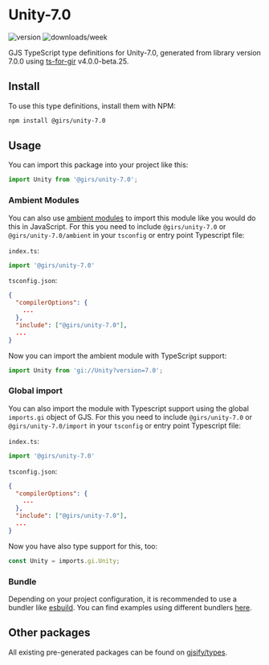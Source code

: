 
# Unity-7.0

![version](https://img.shields.io/npm/v/@girs/unity-7.0)
![downloads/week](https://img.shields.io/npm/dw/@girs/unity-7.0)


GJS TypeScript type definitions for Unity-7.0, generated from library version 7.0.0 using [ts-for-gir](https://github.com/gjsify/ts-for-gir) v4.0.0-beta.25.

## Install

To use this type definitions, install them with NPM:
```bash
npm install @girs/unity-7.0
```

## Usage

You can import this package into your project like this:
```ts
import Unity from '@girs/unity-7.0';
```

### Ambient Modules

You can also use [ambient modules](https://github.com/gjsify/ts-for-gir/tree/main/packages/cli#ambient-modules) to import this module like you would do this in JavaScript.
For this you need to include `@girs/unity-7.0` or `@girs/unity-7.0/ambient` in your `tsconfig` or entry point Typescript file:

`index.ts`:
```ts
import '@girs/unity-7.0'
```

`tsconfig.json`:
```json
{
  "compilerOptions": {
    ...
  },
  "include": ["@girs/unity-7.0"],
  ...
}
```

Now you can import the ambient module with TypeScript support: 

```ts
import Unity from 'gi://Unity?version=7.0';
```

### Global import

You can also import the module with Typescript support using the global `imports.gi` object of GJS.
For this you need to include `@girs/unity-7.0` or `@girs/unity-7.0/import` in your `tsconfig` or entry point Typescript file:

`index.ts`:
```ts
import '@girs/unity-7.0'
```

`tsconfig.json`:
```json
{
  "compilerOptions": {
    ...
  },
  "include": ["@girs/unity-7.0"],
  ...
}
```

Now you have also type support for this, too:

```ts
const Unity = imports.gi.Unity;
```

### Bundle

Depending on your project configuration, it is recommended to use a bundler like [esbuild](https://esbuild.github.io/). You can find examples using different bundlers [here](https://github.com/gjsify/ts-for-gir/tree/main/examples).

## Other packages

All existing pre-generated packages can be found on [gjsify/types](https://github.com/gjsify/types).

